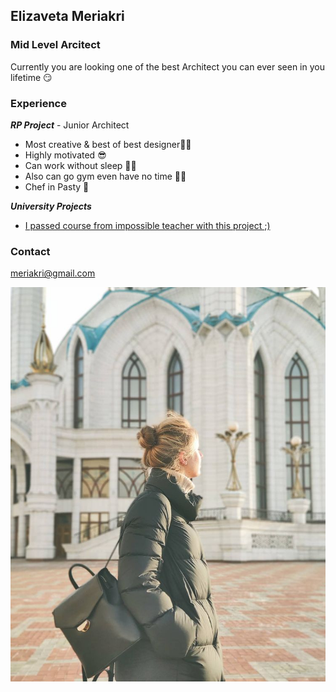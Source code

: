 ## Elizaveta Meriakri
### Mid Level Arcitect

Currently you are looking one of the best Architect you can ever seen in you lifetime :smirk:

### **Experience**
_**RP Project**_ - Junior Architect
- Most creative & best of best designer👩‍💻
- Highly motivated 😎
- Can work without sleep 🧟‍♀️
- Also can go gym even have no time 💁‍♀️
- Chef in Pasty 🍰

_**University Projects**_ 
- [I passed course from impossible teacher with this project ;)](/project.pdf) 


### Contact
meriakri@gmail.com

![Image](/photo.jpg)
